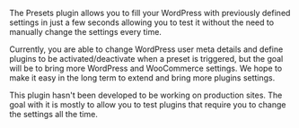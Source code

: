 The Presets plugin allows you to fill your WordPress with previously defined settings in just a few seconds allowing you to test it without the need to manually change the settings every time.

Currently, you are able to change WordPress user meta details and define plugins to be activated/deactivate when a preset is triggered, but the goal will be to bring more WordPress and WooCommerce settings. We hope to make it easy in the long term to extend and bring more plugins settings.

This plugin hasn't been developed to be working on production sites. The goal with it is mostly to allow you to test plugins that require you to change the settings all the time.